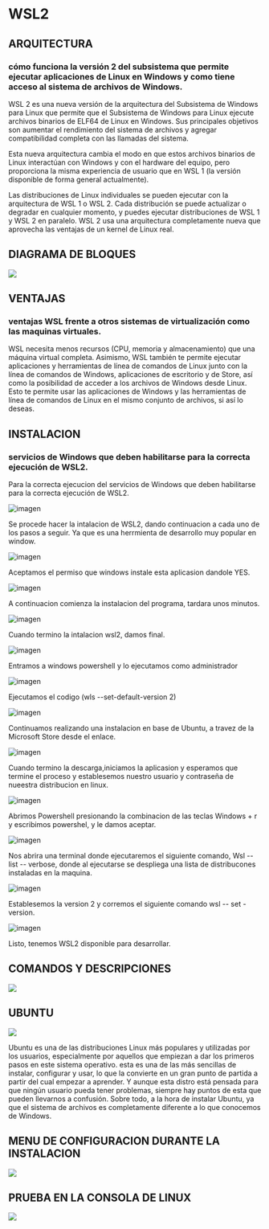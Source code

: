 # WSL2
## ARQUITECTURA

###  cómo funciona la versión 2 del subsistema que permite ejecutar aplicaciones de Linux en Windows y como tiene acceso al sistema de archivos de Windows.

WSL 2 es una nueva versión de la arquitectura del Subsistema de Windows para Linux que permite que el Subsistema de Windows para Linux ejecute archivos binarios de ELF64 de Linux en Windows. Sus principales objetivos son aumentar el rendimiento del sistema de archivos y agregar compatibilidad completa con las llamadas del sistema.

Esta nueva arquitectura cambia el modo en que estos archivos binarios de Linux interactúan con Windows y con el hardware del equipo, pero proporciona la misma experiencia de usuario que en WSL 1 (la versión disponible de forma general actualmente).

Las distribuciones de Linux individuales se pueden ejecutar con la arquitectura de WSL 1 o WSL 2. Cada distribución se puede actualizar o degradar en cualquier momento, y puedes ejecutar distribuciones de WSL 1 y WSL 2 en paralelo. WSL 2 usa una arquitectura completamente nueva que aprovecha las ventajas de un kernel de Linux real.

## DIAGRAMA DE BLOQUES

![](/ima/imagen.png)

## VENTAJAS

### ventajas WSL frente a otros sistemas de virtualización como las maquinas virtuales. 

WSL necesita menos recursos (CPU, memoria y almacenamiento) que una máquina virtual completa. Asimismo, WSL también te permite ejecutar aplicaciones y herramientas de línea de comandos de Linux junto con la línea de comandos de Windows, aplicaciones de escritorio y de Store, así como la posibilidad de acceder a los archivos de Windows desde Linux. Esto te permite usar las aplicaciones de Windows y las herramientas de línea de comandos de Linux en el mismo conjunto de archivos, si así lo deseas.

## INSTALACION

### servicios de Windows que deben habilitarse para la correcta ejecución de WSL2.

Para la correcta ejecucion del servicios de Windows que deben habilitarse para la correcta ejecución de WSL2.


![imagen](/ima/1.png)


Se procede hacer la intalacion de WSL2, dando continuacion a cada uno de los pasos a seguir. Ya que es una herrmienta de desarrollo muy popular en window.


![imagen](/ima/3.jpeg)

Aceptamos el permiso que  windows instale esta aplicasion dandole YES.

![imagen](/ima/4.jpeg)

A continuacion comienza la instalacion del programa, tardara unos minutos.

![imagen](/ima/5.jpeg)

Cuando termino la intalacion wsl2, damos final.

![imagen](/ima/6.jpeg)

Entramos a windows powershell y lo ejecutamos como administrador

![imagen](/ima/7.1.jpeg)


Ejecutamos el codigo (wls --set-default-version 2)

![imagen](/ima/8.jpeg)


Continuamos realizando una instalacion en base de Ubuntu, a travez de la Microsoft Store desde el enlace.


![imagen](/ima/9.jpeg)


Cuando termino la descarga,iniciamos la aplicasion y esperamos que termine el proceso y establesemos nuestro usuario y contraseña de nueestra distribucion en linux.


![imagen](/ima/10.jpeg)


Abrimos Powershell presionando la combinacion de las teclas Windows + r y escribimos powershel, y le damos aceptar.


![imagen](/ima/11.jpeg)

Nos abrira una terminal donde ejecutaremos el siguiente comando, Wsl -- list -- verbose, donde al ejecutarse se despliega una lista de distribucones instaladas en la maquina.


![imagen](/ima/12.jpeg)

Establesemos la version 2 y corremos el siguiente comando  wsl -- set - version.


![imagen](/ima/13.jpeg)

Listo, tenemos WSL2  disponible para desarrollar.

## COMANDOS Y DESCRIPCIONES

![](/ima/comandos.jpg)


## UBUNTU

![](/ima/punto7.jpg)

Ubuntu es una de las distribuciones Linux más populares y utilizadas por los usuarios, especialmente por aquellos que empiezan a dar los primeros pasos en este sistema operativo. esta es una de las más sencillas de instalar, configurar y usar, lo que la convierte en un gran punto de partida a partir del cual empezar a aprender. Y aunque esta distro está pensada para que ningún usuario pueda tener problemas, siempre hay puntos de esta que pueden llevarnos a confusión. Sobre todo, a la hora de instalar Ubuntu, ya que el sistema de archivos es completamente diferente a lo que conocemos de Windows.

## MENU DE CONFIGURACION DURANTE LA INSTALACION

![](/ima/instalacion8.jpeg)

## PRUEBA EN LA CONSOLA DE LINUX

![](/ima/PruebaConsola.jpeg)




